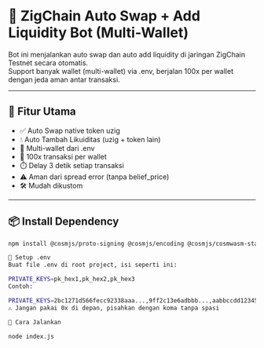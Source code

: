 # 🔁 ZigChain Auto Swap + Add Liquidity Bot (Multi-Wallet)

Bot ini menjalankan auto swap dan auto add liquidity di jaringan ZigChain Testnet secara otomatis.  
Support banyak wallet (multi-wallet) via .env, berjalan 100x per wallet dengan jeda aman antar transaksi.

---

## 🔧 Fitur Utama

- ✅ Auto Swap native token uzig
- 💧 Auto Tambah Likuiditas (uzig + token lain)
- 👥 Multi-wallet dari .env
- 🔁 100x transaksi per wallet
- ⏱️ Delay 3 detik setiap transaksi
- ⚠️ Aman dari spread error (tanpa belief_price)
- 🛠️ Mudah dikustom

---

## 📦 Install Dependency

```bash
npm install @cosmjs/proto-signing @cosmjs/encoding @cosmjs/cosmwasm-stargate @cosmjs/stargate dotenv

📝 Setup .env
Buat file .env di root project, isi seperti ini:

PRIVATE_KEYS=pk_hex1,pk_hex2,pk_hex3
Contoh:

PRIVATE_KEYS=2bc1271d566fecc92338aaa...,9ff2c13e6adbbb...,aabbccdd123456...
⚠️ Jangan pakai 0x di depan, pisahkan dengan koma tanpa spasi

🚀 Cara Jalankan

node index.js
